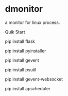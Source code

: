 # dmonitor
a monitor for linux process.


Quik Start

pip install flask

pip install pyinstaller

<!-- pip install gunicorn -->

pip install gevent

pip install psutil

pip install gevent-websocket

pip install apscheduler


